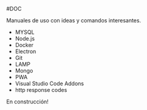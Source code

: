 #DOC

Manuales de uso con ideas y comandos interesantes.

- MYSQL
- Node.js
- Docker
- Electron
- Git
- LAMP
- Mongo
- PWA
- Visual Studio Code Addons
- http response codes

En construcción!

